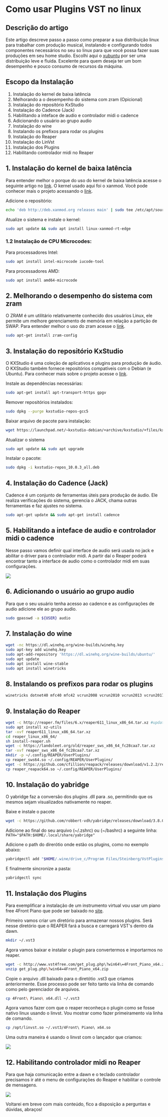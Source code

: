 # Como usar Plugins VST no linux

## Descrição do artigo

Este artigo descreve passo a passo como preparar a sua distribuição linux para trabalhar com produção musical, instalando e configurando todos componentes necessários no seu so linux para que você possa fazer suas produções em seu home studio. Escolhi aqui o [xubuntu](https://xubuntu.org/) por ser uma distribuição leve e fluida. Excelente para quem deseja ter um bom desempenho e pouco consumo de recursos da máquina.

## Escopo da Instalação

1. Instalação do kernel de baixa latência
2. Melhorando a o desempenho do sistema com zram (Opicional)
3. Instalação do repositório KxStudio
4. Instalação do Cadence (Jack)
5. Habilitando a inteface de audio e controlador midi o cadence
6. Adicionando o usuário ao grupo audio
7. Instalação do wine
8. Instalando os prefixos para rodar os plugins
9. Instalação do Reaper
10. Instalação do LinVst
11. Instalação dos Plugins
12. Habilitando controlador midi no Reaper

## 1. Instalação do kernel de baixa latência

Para entender melhor o porque do uso do kernel de baixa latência acesse o seguinte artigo no [link](https://sempreupdate.com.br/o-que-e-um-kernel-de-baixa-latencia-real-time-preemptividade/).
O kernel usado aqui foi o xanmod. Você pode conhecer mais o projeto acessando o [link](https://xanmod.org/).

Adicione o repositório:

```bash
echo 'deb http://deb.xanmod.org releases main' | sudo tee /etc/apt/sources.list.d/xanmod-kernel.list && wget -qO - https://dl.xanmod.org/gpg.key | sudo apt-key add -
```

Atualize o sistema e instale o kernel:

```bash
sudo apt update && sudo apt install linux-xanmod-rt-edge
```

### 1.2 Instalação de CPU Microcodes:

Para processadores Intel:

```bash
sudo apt install intel-microcode iucode-tool
```

Para processadores AMD:

```bash
sudo apt install amd64-microcode
```

## 2. Melhorando o desempenho do sistema com zram

O ZRAM é um utilitário relativamente conhecido dos usuários Linux, ele permite um melhore gerenciamento de memória em relação a partição de SWAP. Para entender melhor o uso do zram acesse o [link](https://diolinux.com.br/2016/08/como-instalar-o-zram-no-ubuntu-e-outras-dicas-para-melhorar-o-desempenho.html).

```bash
sudo apt-get install zram-config
```

## 3. Instalação do repositório KxStudio

O KXStudio é uma coleção de aplicativos e plugins para produção de áudio. O KXStudio também fornece repositórios compatíveis com o Debian (e Ubuntu). Para conhecer mais sobre o projeto acesse o [link](https://kx.studio/).

Instale as dependências necessárias:

```bash
sudo apt-get install apt-transport-https gpgv
```

Remover repositórios instalados:

```bash
sudo dpkg --purge kxstudio-repos-gcc5
```

Baixar arquivo de pacote para instalação:

```bash
wget https://launchpad.net/~kxstudio-debian/+archive/kxstudio/+files/kxstudio-repos_10.0.3_all.deb
```

Atualizar o sistema

```bash
sudo apt update && sudo apt upgrade
```

Instalar o pacote:

```bash
sudo dpkg -i kxstudio-repos_10.0.3_all.deb
```

## 4. Instalação do Cadence (Jack)

Cadence é um conjunto de ferramentas úteis para produção de áudio. Ele realiza verificações do sistema, gerencia o JACK, chama outras ferramentas e faz ajustes no sistema.

```bash
sudo apt-get update && sudo apt-get install cadence
```

## 5. Habilitando a inteface de audio e controlador midi o cadence

Nesse passo vamos definir qual interface de audio será usada no jack e abilitar o driver para o controlador midi. A partir daí o Reaper poderá encontrar tanto a interface de audio como o controlador midi em suas configurações.

![](https://i.imgur.com/GS8jtDn.gif)

## 6. Adicionando o usuário ao grupo audio

Para que o seu usuário tenha acesso ao cadence e as configurações de audio adicione ele ao grupo audio.

```bash
sudo gpasswd -a ${USER} audio
```

## 7. Instalação do wine

```bash
wget -nc https://dl.winehq.org/wine-builds/winehq.key
sudo apt-key add winehq.key
sudo apt-add-repository 'https://dl.winehq.org/wine-builds/ubuntu/'
sudo apt update
sudo apt install wine-stable
sudo apt install winetricks
```

## 8. Instalando os prefixos para rodar os plugins

```bash
winetricks dotnet40 mfc40 mfc42 vcrun2008 vcrun2010 vcrun2013 vcrun2017
```

## 9. Instalação do Reaper

```bash
wget -c http://reaper.fm/files/6.x/reaper611_linux_x86_64.tar.xz #update_version
sudo apt install xz-utils
tar -xvf reaper611_linux_x86_64.tar.xz
cd reaper_linux_x86_64/
sh install-reaper.sh
wget -c https://landoleet.org/old/reaper_sws_x86_64_fc28caa7.tar.xz
tar -xvf reaper_sws_x86_64_fc28caa7.tar.xz
mkdir -p ~/.config/REAPER/UserPlugins/
cp reaper_sws64.so ~/.config/REAPER/UserPlugins/
wget -c https://github.com/cfillion/reapack/releases/download/v1.2.2/reaper_reapack64.so
cp reaper_reapack64.so ~/.config/REAPER/UserPlugins/
```

## 10. Instalação do yabridge

O yabridge faz a conversão dos plugins .dll para .so, permitindo que os mesmos sejam visualizados nativamente no reaper.

Baixe e instale o pacote

```bash
wget -c https://github.com/robbert-vdh/yabridge/releases/download/3.8.0/yabridge-3.8.0-ubuntu-18.04.tar.gz

```

Adicione ao final do seu arquivo (~/.zshrc) ou (~/bashrc) a seguinte linha:
`PATH="$PATH:$HOME/.local/share/yabridge"`

Adicione o path do direrótio onde estão os plugins, como no exemplo abaixo:

```bash
yabridgectl add "$HOME/.wine/drive_c/Program Files/Steinberg/VstPlugins"
```

E finalmente sincronize a pasta:

```bash
yabridgectl sync
```

## 11. Instalação dos Plugins

Para exemplificar a instalação de um instrumento virtual vou usar um piano free 4Front Piano que pode ser baixado no [site](http://www.vst4free.com/free_vst.php?plugin=CVPiano&id=382).

Primeiro vamos criar um diretório para armazenar nossos plugins. Será nesse diretório que o REAPER fará a busca e carregará VST's dentro da dawn.

```bash
mkdir ~/.vst3
```

Agora vamos baixar e instalar o plugin para convertermos e importarmos no reaper.

```bash
wget -c http://www.vst4free.com/get_plug.php\?win64\=4Front_Piano_x64.zip
unzip get_plug.php\?win64=4Front_Piano_x64.zip
```

Copie o arquivo .dll baixado para o diretótio .vst3 que criamos anteriormente. Esse processo pode ser feito tanto via linha de comando como pelo gerenciador de arquivos.

```bash
cp 4Front\ Piano\ x64.dll ~/.vst3
```

Agora vamos fazer com que o reaper reconheça o plugin como se fosse nativo linux usando o linvst.
Vou mostrar como fazer primeiramento via linha de comando.

```bash
cp /opt/linvst.so ~/.vst3/4Front\ Piano\ x64.so
```

Uma outra maneira é usando o linvst com o lançador que criamos:

![](https://i.imgur.com/yVZKCC2.gif)

## 12. Habilitando controlador midi no Reaper

Para que haja comunicação entre a dawn e o teclado controlador precisamos ir até o menu de configurações do Reaper e habilitar o controle de mensagens.

![](https://imgur.com/jNK0jyI.gif)

Voltarei em breve com mais conteúdo, fico a disposição a perguntas e dúvidas, abraços!
